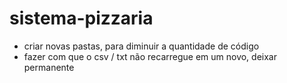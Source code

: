 # sistema-pizzaria

* criar novas pastas, para diminuir a quantidade de código
* fazer com que o csv / txt não recarregue em um novo, deixar permanente
